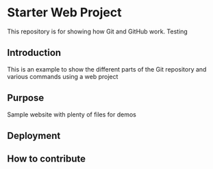 # Starter Web Project

This repository is for showing how Git and GitHub work.
Testing

## Introduction

This is an example to show the different parts of the Git repository and various commands using a web project
## Purpose

Sample website with plenty of files for demos

## Deployment

## How to contribute